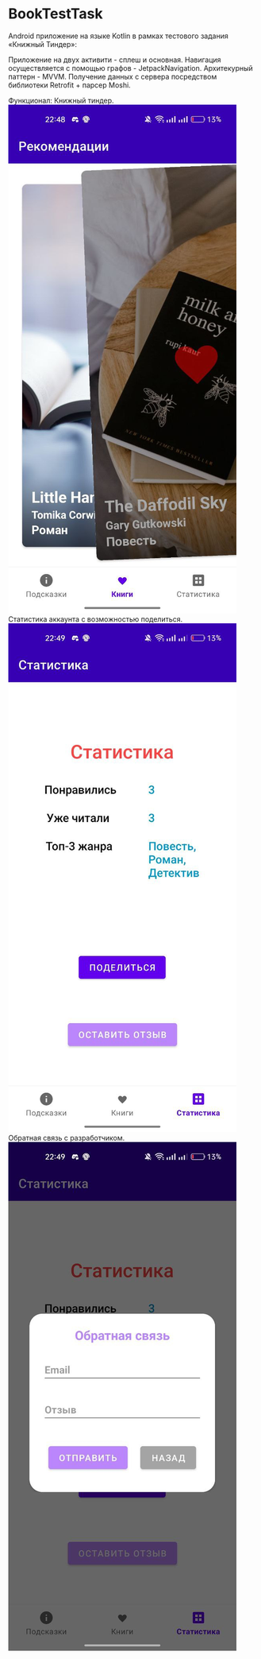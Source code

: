 # BookTestTask
Android приложение на языке Kotlin в рамках тестового задания «Книжный Тиндер»:

Приложение на двух активити - сплеш и основная.
Навигация осуществляется с помощью графов - JetpackNavigation.
Архитекурный паттерн - MVVM.
Получение данных с сервера посредством библиотеки Retrofit + парсер Moshi.

Функционал:
Книжный тиндер. 
![Image alt](https://github.com/V0D14Ka/BookTestTask/blob/master/recommendations.jpg)
Статистика аккаунта с возможностью поделиться.
![Image alt](https://github.com/V0D14Ka/BookTestTask/blob/master/stats.jpg)
Обратная связь с разработчиком.
![Image alt](https://github.com/V0D14Ka/BookTestTask/blob/master/feedback.jpg)
